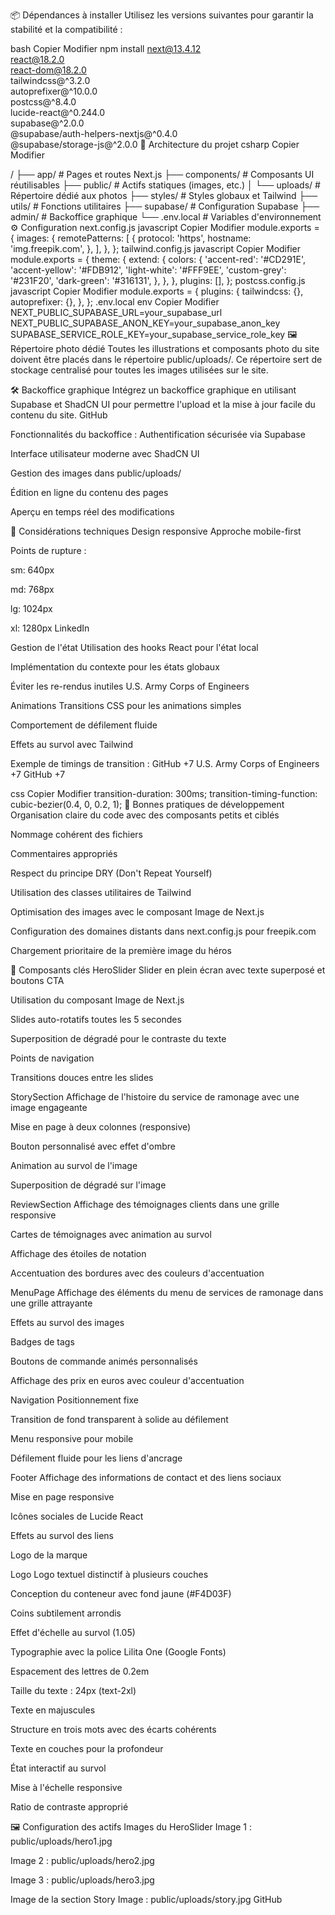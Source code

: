 📦 Dépendances à installer
Utilisez les versions suivantes pour garantir la stabilité et la compatibilité :​

bash
Copier
Modifier
npm install next@13.4.12 \
            react@18.2.0 \
            react-dom@18.2.0 \
            tailwindcss@^3.2.0 \
            autoprefixer@^10.0.0 \
            postcss@^8.4.0 \
            lucide-react@^0.244.0 \
            supabase@^2.0.0 \
            @supabase/auth-helpers-nextjs@^0.4.0 \
            @supabase/storage-js@^2.0.0
🧱 Architecture du projet
csharp
Copier
Modifier

/
├── app/                 # Pages et routes Next.js
├── components/          # Composants UI réutilisables
├── public/              # Actifs statiques (images, etc.)
│   └── uploads/         # Répertoire dédié aux photos
├── styles/              # Styles globaux et Tailwind
├── utils/               # Fonctions utilitaires
├── supabase/            # Configuration Supabase
├── admin/               # Backoffice graphique
└── .env.local           # Variables d'environnement
⚙️ Configuration
next.config.js
javascript
Copier
Modifier
module.exports = {
  images: {
    remotePatterns: [
      {
        protocol: 'https',
        hostname: 'img.freepik.com',
      },
    ],
  },
};
tailwind.config.js
javascript
Copier
Modifier
module.exports = {
  theme: {
    extend: {
      colors: {
        'accent-red': '#CD291E',
        'accent-yellow': '#FDB912',
        'light-white': '#FFF9EE',
        'custom-grey': '#231F20',
        'dark-green': '#316131',
      },
    },
  },
  plugins: [],
};
postcss.config.js
javascript
Copier
Modifier
module.exports = {
  plugins: {
    tailwindcss: {},
    autoprefixer: {},
  },
};
.env.local
env
Copier
Modifier
NEXT_PUBLIC_SUPABASE_URL=your_supabase_url
NEXT_PUBLIC_SUPABASE_ANON_KEY=your_supabase_anon_key
SUPABASE_SERVICE_ROLE_KEY=your_supabase_service_role_key
🖼️ Répertoire photo dédié
Toutes les illustrations et composants photo du site doivent être placés dans le répertoire public/uploads/. Ce répertoire sert de stockage centralisé pour toutes les images utilisées sur le site.​

🛠️ Backoffice graphique
Intégrez un backoffice graphique en utilisant Supabase et ShadCN UI pour permettre l'upload et la mise à jour facile du contenu du site.​
GitHub

Fonctionnalités du backoffice :
Authentification sécurisée via Supabase

Interface utilisateur moderne avec ShadCN UI

Gestion des images dans public/uploads/

Édition en ligne du contenu des pages

Aperçu en temps réel des modifications

📐 Considérations techniques
Design responsive
Approche mobile-first

Points de rupture :

sm: 640px

md: 768px

lg: 1024px

xl: 1280px
LinkedIn

Gestion de l'état
Utilisation des hooks React pour l'état local

Implémentation du contexte pour les états globaux

Éviter les re-rendus inutiles
U.S. Army Corps of Engineers

Animations
Transitions CSS pour les animations simples

Comportement de défilement fluide

Effets au survol avec Tailwind

Exemple de timings de transition :
GitHub
+7
U.S. Army Corps of Engineers
+7
GitHub
+7

css
Copier
Modifier
transition-duration: 300ms;
transition-timing-function: cubic-bezier(0.4, 0, 0.2, 1);
🔧 Bonnes pratiques de développement
Organisation claire du code avec des composants petits et ciblés

Nommage cohérent des fichiers

Commentaires appropriés

Respect du principe DRY (Don't Repeat Yourself)

Utilisation des classes utilitaires de Tailwind

Optimisation des images avec le composant Image de Next.js

Configuration des domaines distants dans next.config.js pour freepik.com

Chargement prioritaire de la première image du héros

🧩 Composants clés
HeroSlider
Slider en plein écran avec texte superposé et boutons CTA

Utilisation du composant Image de Next.js

Slides auto-rotatifs toutes les 5 secondes

Superposition de dégradé pour le contraste du texte

Points de navigation

Transitions douces entre les slides

StorySection
Affichage de l'histoire du service de ramonage avec une image engageante

Mise en page à deux colonnes (responsive)

Bouton personnalisé avec effet d'ombre

Animation au survol de l'image

Superposition de dégradé sur l'image

ReviewSection
Affichage des témoignages clients dans une grille responsive

Cartes de témoignages avec animation au survol

Affichage des étoiles de notation

Accentuation des bordures avec des couleurs d'accentuation

MenuPage
Affichage des éléments du menu de services de ramonage dans une grille attrayante

Effets au survol des images

Badges de tags

Boutons de commande animés personnalisés

Affichage des prix en euros avec couleur d'accentuation

Navigation
Positionnement fixe

Transition de fond transparent à solide au défilement

Menu responsive pour mobile

Défilement fluide pour les liens d'ancrage

Footer
Affichage des informations de contact et des liens sociaux

Mise en page responsive

Icônes sociales de Lucide React

Effets au survol des liens

Logo de la marque

Logo
Logo textuel distinctif à plusieurs couches

Conception du conteneur avec fond jaune (#F4D03F)

Coins subtilement arrondis

Effet d'échelle au survol (1.05)

Typographie avec la police Lilita One (Google Fonts)

Espacement des lettres de 0.2em

Taille du texte : 24px (text-2xl)

Texte en majuscules

Structure en trois mots avec des écarts cohérents

Texte en couches pour la profondeur

État interactif au survol

Mise à l'échelle responsive

Ratio de contraste approprié

🖼️ Configuration des actifs
Images du HeroSlider
Image 1 : public/uploads/hero1.jpg

Image 2 : public/uploads/hero2.jpg

Image 3 : public/uploads/hero3.jpg

Image de la section Story
Image : public/uploads/story.jpg
GitHub